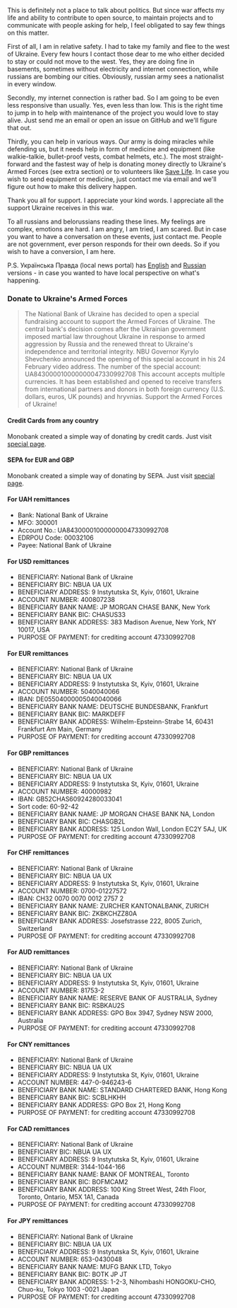 This is definitely not a place to talk about politics. But since war affects my life and ability to contribute to open source, to maintain projects and to communicate with people asking for help, I feel obligated to say few things on this matter.

First of all, I am in relative safety. I had to take my family and flee to the west of Ukraine. Every few hours I contact those dear to me who either decided to stay or could not move to the west. Yes, they are doing fine in basements, sometimes without electricity and internet connection, while russians are bombing our cities. Obviously, russian army sees a nationalist in every window.

Secondly, my internet connection is rather bad. So I am going to be even less responsive than usually. Yes, even less than low. This is the right time to jump in to help with maintenance of the project you would love to stay alive. Just send me an email or open an issue on GitHub and we'll figure that out.

Thirdly, you can help in various ways. Our army is doing miracles while defending us, but it needs help in form of medicine and equipment (like walkie-talkie, bullet-proof vests, combat helmets, etc.). The most straight-forward and the fastest way of help is donating money directly to Ukraine's Armed Forces (see extra section) or to volunteers like [Save Life][1]. In case you wish to send equipment or medicine, just contact me via email and we'll figure out how to make this delivery happen.

Thank you all for support. I appreciate your kind words. I appreciate all the support Ukraine receives in this war.

To all russians and belorussians reading these lines. My feelings are complex, emotions are hard. I am angry, I am tried, I am scared. But in case you want to have a conversation on these events, just contact me. People are not government, ever person responds for their own deeds. So if you wish to have a conversion, I am here.

P.S. Українська Правда (local news portal) has [English][3] and [Russian][4] versions - in case you wanted to have local perspective on what's happening.

### Donate to Ukraine's Armed Forces

> The National Bank of Ukraine has decided to open a special fundraising account to support the Armed Forces of Ukraine. The central bank's decision comes after the Ukrainian government imposed martial law throughout Ukraine in response to armed aggression by Russia and the renewed threat to Ukraine's independence and territorial integrity. NBU Governor Kyrylo Shevchenko announced the opening of this special account in his 24 February video address. The number of the special account: UA843000010000000047330992708 This account accepts multiple currencies. It has been established and opened to receive transfers from international partners and donors in both foreign currency (U.S. dollars, euros, UK pounds) and hryvnias. Support the Armed Forces of Ukraine!

#### Credit Cards from any country

Monobank created a simple way of donating by credit cards. Just visit [special page][2].

#### SEPA for EUR and GBP

Monobank created a simple way of donating by SEPA. Just visit [special page][2].

#### For UAH remittances

- Bank: National Bank of Ukraine
- MFO: 300001
- Account No.: UA843000010000000047330992708
- EDRPOU Code: 00032106
- Payee: National Bank of Ukraine

#### For USD remittances

- BENEFICIARY: National Bank of Ukraine
- BENEFICIARY BIC: NBUA UA UX
- BENEFICIARY ADDRESS: 9 Instytutska St, Kyiv, 01601, Ukraine
- ACCOUNT NUMBER: 400807238
- BENEFICIARY BANK NAME: JP MORGAN CHASE BANK, New York
- BENEFICIARY BANK BIC: CHASUS33
- BENEFICIARY BANK ADDRESS: 383 Madison Avenue, New York, NY 10017, USA
- PURPOSE OF PAYMENT: for crediting account 47330992708

#### For EUR remittances

- BENEFICIARY: National Bank of Ukraine
- BENEFICIARY BIC: NBUA UA UX
- BENEFICIARY ADDRESS: 9 Instytutska St, Kyiv, 01601, Ukraine
- ACCOUNT NUMBER: 5040040066
- IBAN: DE05504000005040040066
- BENEFICIARY BANK NAME: DEUTSCHE BUNDESBANK, Frankfurt
- BENEFICIARY BANK BIC: MARKDEFF
- BENEFICIARY BANK ADDRESS: Wilhelm-Epsteinn-Strabe 14, 60431 Frankfurt Am Main, Germany
- PURPOSE OF PAYMENT: for crediting account 47330992708

#### For GBP remittances

- BENEFICIARY: National Bank of Ukraine
- BENEFICIARY BIC: NBUA UA UX
- BENEFICIARY ADDRESS: 9 Instytutska St, Kyiv, 01601, Ukraine
- ACCOUNT NUMBER: 40000982
- IBAN: GB52CHAS60924280033041
- Sort code: 60-92-42
- BENEFICIARY BANK NAME: JP MORGAN CHASE BANK NA, London
- BENEFICIARY BANK BIC: CHASGB2L
- BENEFICIARY BANK ADDRESS: 125 London Wall, London EC2Y 5AJ, UK
- PURPOSE OF PAYMENT: for crediting account 47330992708

#### For CHF remittances

- BENEFICIARY: National Bank of Ukraine
- BENEFICIARY BIC: NBUA UA UX
- BENEFICIARY ADDRESS: 9 Instytutska St, Kyiv, 01601, Ukraine
- ACCOUNT NUMBER: 0700-01227572
- IBAN: CH32 0070 0070 0012 2757 2
- BENEFICIARY BANK NAME: ZURCHER KANTONALBANK, ZURICH
- BENEFICIARY BANK BIC: ZKBKCHZZ80A
- BENEFICIARY BANK ADDRESS: Josefstrasse 222, 8005 Zurich, Switzerland
- PURPOSE OF PAYMENT: for crediting account 47330992708

#### For AUD remittances

- BENEFICIARY: National Bank of Ukraine
- BENEFICIARY BIC: NBUA UA UX
- BENEFICIARY ADDRESS: 9 Instytutska St, Kyiv, 01601, Ukraine
- ACCOUNT NUMBER: 81753-2
- BENEFICIARY BANK NAME: RESERVE BANK OF AUSTRALIA, Sydney
- BENEFICIARY BANK BIC: RSBKAU2S
- BENEFICIARY BANK ADDRESS: GPO Box 3947, Sydney NSW 2000, Australia
- PURPOSE OF PAYMENT: for crediting account 47330992708

#### For CNY remittances

- BENEFICIARY: National Bank of Ukraine
- BENEFICIARY BIC: NBUA UA UX
- BENEFICIARY ADDRESS: 9 Instytutska St, Kyiv, 01601, Ukraine
- ACCOUNT NUMBER: 447-0-946243-6
- BENEFICIARY BANK NAME: STANDARD CHARTERED BANK, Hong Kong
- BENEFICIARY BANK BIC: SCBLHKHH
- BENEFICIARY BANK ADDRESS: GPO Box 21, Hong Kong
- PURPOSE OF PAYMENT: for crediting account 47330992708

#### For CAD remittances

- BENEFICIARY: National Bank of Ukraine
- BENEFICIARY BIC: NBUA UA UX
- BENEFICIARY ADDRESS: 9 Instytutska St, Kyiv, 01601, Ukraine
- ACCOUNT NUMBER: 3144-1044-166
- BENEFICIARY BANK NAME: BANK OF MONTREAL, Toronto
- BENEFICIARY BANK BIC: BOFMCAM2
- BENEFICIARY BANK ADDRESS: 100 King Street West, 24th Floor, Toronto, Ontario, M5X 1A1, Canada
- PURPOSE OF PAYMENT: for crediting account 47330992708

#### For JPY remittances

- BENEFICIARY: National Bank of Ukraine
- BENEFICIARY BIC: NBUA UA UX
- BENEFICIARY ADDRESS: 9 Instytutska St, Kyiv, 01601, Ukraine
- ACCOUNT NUMBER: 653-0430048
- BENEFICIARY BANK NAME: MUFG BANK LTD, Tokyo
- BENEFICIARY BANK BIC: BOTK JP JT
- BENEFICIARY BANK ADDRESS: 1-2-3, Nihombashi HONGOKU-CHO, Chuo-ku, Tokyo 1003 -0021 Japan
- PURPOSE OF PAYMENT: for crediting account 47330992708

[1]: https://savelife.in.ua/en/donate/
[2]: https://uahelp.monobank.ua/
[3]: https://www.pravda.com.ua/eng/
[4]: https://www.pravda.com.ua/rus/
